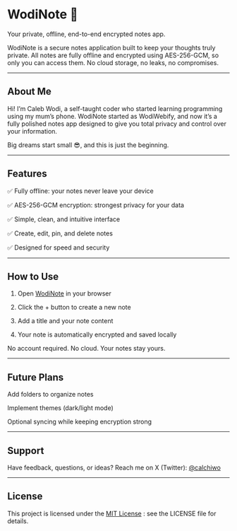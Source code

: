 # WodiNote 📝

Your private, offline, end-to-end encrypted notes app.

WodiNote is a secure notes application built to keep your thoughts truly private. All notes are fully offline and encrypted using AES-256-GCM, so only you can access them. No cloud storage, no leaks, no compromises.

---

## About Me

Hi! I’m Caleb Wodi, a self-taught coder who started learning programming using my mum’s phone. WodiNote started as WodiWebify, and now it’s a fully polished notes app designed to give you total privacy and control over your information.

Big dreams start small 😎, and this is just the beginning.

---

## Features

✅ Fully offline: your notes never leave your device

✅ AES-256-GCM encryption: strongest privacy for your data

✅ Simple, clean, and intuitive interface

✅ Create, edit, pin, and delete notes

✅ Designed for speed and security

---

## How to Use

1. Open [WodiNote](https://wodinote.vercel.app) in your browser

2. Click the + button to create a new note

3. Add a title and your note content

4. Your note is automatically encrypted and saved locally

No account required. No cloud. Your notes stay yours.

---

## Future Plans

Add folders to organize notes

Implement themes (dark/light mode)

Optional syncing while keeping encryption strong

---

## Support

Have feedback, questions, or ideas? Reach me on X (Twitter): [@calchiwo](https://x.com/calchiwo)

---

## License

This project is licensed under the [MIT License](LICENSE) : see the LICENSE file for details.